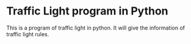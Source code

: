 # Traffic Light program in Python

This is a program of traffic light in python.
It will give the information of traffic light rules.
